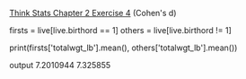 [Think Stats Chapter 2 Exercise 4](http://greenteapress.com/thinkstats2/html/thinkstats2003.html#toc24) (Cohen's d)

firsts = live[live.birthord == 1] others = live[live.birthord != 1]

print(firsts['totalwgt_lb'].mean(), others['totalwgt_lb'].mean())

output 7.2010944 7.325855
